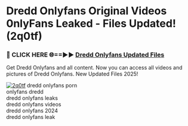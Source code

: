 # Dredd Onlyfans Original Videos 0nlyFans Leaked - Files Updated! (2q0tf)

<h3>🔴 CLICK HERE 🌐==►► <a href="https://tinyurl.com/x26r9saj" rel="nofollow">Dredd Onlyfans Updated Files</a></h3>

Get Dredd Onlyfans and all content. Now you can access all videos and pictures of Dredd Onlyfans. New Updated Files 2025!

[![2q0tf](https://i.imgur.com/LkgZPqh.gif)](https://tinyurl.com/x26r9saj)
dredd onlyfans porn<br>
onlyfans dredd<br>
dredd onlyfans leaks<br>
dredd onlyfans videos<br>
dredd onlyfans 2024<br>
dredd onlyfans leak